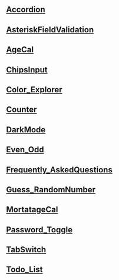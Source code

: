 ## [Accordion](https://namastedev.com/practice/accordion)

## [AsteriskFieldValidation](https://namastedev.com/practice/asterisk-field-validation)

## [AgeCal](https://namastedev.com/practice/age-calculator)

## [ChipsInput](https://namastedev.com/practice/chips-input)

## [Color_Explorer](https://namastedev.com/practice/color-explorer)

## [Counter](https://namastedev.com/practice/counter-using-react)

## [DarkMode](https://namastedev.com/practice/dark-mode)

## [Even_Odd](https://namastedev.com/practice/even-or-odd)

## [Frequently_AskedQuestions](https://namastedev.com/practice/frequently-asked-questions)

## [Guess_RandomNumber](https://namastedev.com/practice/guess-the-number)

## [MortatageCal](https://namastedev.com/practice/mortgage-calculator)

## [Password_Toggle](https://namastedev.com/practice/toggle-password)

## [TabSwitch](https://namastedev.com/practice/tab-switcher)

## [Todo_List](https://namastedev.com/practice/todo-list)


